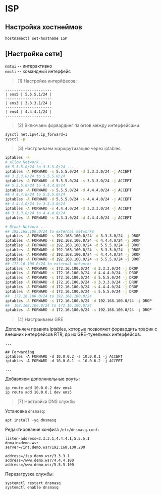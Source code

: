 # ISP
## Настройка хостнеймов
```bash
hostnamectl set-hostname ISP
```
## [Настройка сети]

`nmtui` -- интерактивно \
`nmcli` -- командный интерфейс

> [1] Настройка интерйфесов:
```
---------------------
| ens5 | 5.5.5.1/24 |
---------------------
| ens3 | 3.3.3.1/24 |
---------------------
| ens4 | 4.4.4.1/24 |
---------------------
```

> [2] Включаем форвардинг пакетов между интерфейсами:
```bash
sysctl net.ipv4.ip_forward=1
sysctl -p
```

> [3] Настраиваем маршрутизацию через iptables:
```bash
iptables -F
# Allow Network ..
## 5.5.5.0/24 to 3.3.3.0/24 ...
iptables -A FORWARD -s 5.5.5.0/24 -d 3.3.3.0/24 -j ACCEPT
## 3.3.3.0/24 to 5.5.5.0/24
iptables -A FORWARD -d 5.5.5.0/24 -s 3.3.3.0/24 -j ACCEPT
## 5.5.5.0/24 to 4.4.4.0/24
iptables -A FORWARD -s 5.5.5.0/24 -d 4.4.4.0/24 -j ACCEPT
## 4.4.4.0/24 to 5.5.5.0/24
iptables -A FORWARD -d 5.5.5.0/24 -s 4.4.4.0/24 -j ACCEPT
## 4.4.4.0/24 to 3.3.3.0/24 
iptables -A FORWARD -s 4.4.4.0/24 -d 3.3.3.0/24 -j ACCEPT
## 3.3.3.0/24 to 4.4.4.0/24
iptables -A FORWARD -s 3.3.3.0/24 -d 4.4.4.0/24 -j ACCEPT

# Block Network ..
## 192.168.100.0/24 to external networks
iptables -A FORWARD -s 192.168.100.0/24 -d 3.3.3.0/24 -j DROP
iptables -A FORWARD -s 192.168.100.0/24 -d 4.4.4.0/24 -j DROP
iptables -A FORWARD -s 192.168.100.0/24 -d 5.5.5.0/24 -j DROP
iptables -A FORWARD -d 192.168.100.0/24 -s 3.3.3.0/24 -j DROP
iptables -A FORWARD -d 192.168.100.0/24 -s 4.4.4.0/24 -j DROP
iptables -A FORWARD -d 192.168.100.0/24 -s 5.5.5.0/24 -j DROP
## 172.16.100.0/24 to external networks
iptables -A FORWARD -s 172.16.100.0/24 -d 3.3.3.0/24 -j DROP
iptables -A FORWARD -s 172.16.100.0/24 -d 4.4.4.0/24 -j DROP
iptables -A FORWARD -s 172.16.100.0/24 -d 5.5.5.0/24 -j DROP
iptables -A FORWARD -d 172.16.100.0/24 -s 3.3.3.0/24 -j DROP
iptables -A FORWARD -d 172.16.100.0/24 -s 4.4.4.0/24 -j DROP
iptables -A FORWARD -d 172.16.100.0/24 -s 5.5.5.0/24 -j DROP
##  172.16.100.0/24 to 192.168.100.0/24
iptables -A FORWARD -s 172.16.100.0/24 -d 192.168.100.0/24 -j DROP
##  192.168.100.0/24 to 172.16.100.0/24
iptables -A FORWARD -d 172.16.100.0/24 -s 192.168.100.0/24 -j DROP

```

> [4] Настраиваем GRE

Дополняем правила iptables, которые позволяют форвардить трафик с внешних интерфейсов RTR, до их GRE-тунельных интерфейсов. 
```
...

## Forwarding 
iptables -A FORWARD -d 10.0.0.2 -s 10.0.0.1 -j ACCEPT
iptables -A FORWARD -d 10.0.0.1 -s 10.0.0.2 -j ACCEPT

...
```
Добавляем дополниельные роуты:
```
ip route add 10.0.0.2 dev ens4
ip route add 10.0.0.1 dev ens5
```

> [7] Настройка DNS службы

Установка `dnsmasq`:
```
apt install -yq dnsmasq
```

Редактирование конфига `/etc/dnsmasq.conf`: 
```
listen-address=3.3.3.1,4.4.4.1,5.5.5.1
domain=demo.wsr
server=/int.demo.wsr/192.168.100.200

address=/isp.demo.wsr/3.3.3.1
address=/www.demo.wsr/4.4.4.100
address=/www.demo.wsr/5.5.5.100
```

Перезагрузка службы:
```
systemctl restart dnsmasq
systemctl enable dnsmasq
```